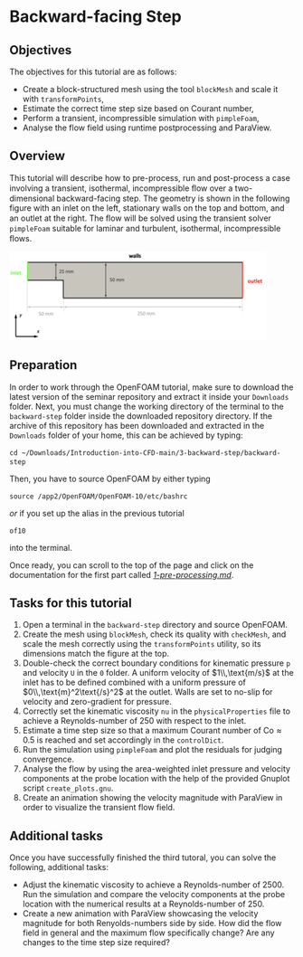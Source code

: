 # Backward-facing Step

## Objectives

The objectives for this tutorial are as follows:
  * Create a block-structured mesh using the tool `blockMesh` and scale it with `transformPoints`,
  * Estimate the correct time step size based on Courant number,
  * Perform a transient, incompressible simulation with `pimpleFoam`,
  * Analyse the flow field using runtime postprocessing and ParaView.


## Overview

This tutorial will describe how to pre-process, run and post-process a case involving a transient, isothermal, incompressible ﬂow over a two-dimensional backward-facing step. The geometry is shown in the following figure with an inlet on the left, stationary walls on the top and bottom, and an outlet at the right. The ﬂow will be solved using the transient solver `pimpleFoam` suitable for laminar and turbulent, isothermal, incompressible ﬂows.

<img src="./figures/backward-step-geometry.png" width="90%">


## Preparation

In order to work through the OpenFOAM tutorial, make sure to download the latest version of the seminar repository and extract it inside your `Downloads` folder. Next, you must change the working directory of the terminal to the `backward-step` folder inside the downloaded repository directory. If the archive of this repository has been downloaded and extracted in the `Downloads` folder of your home, this can be achieved by typing:

```
cd ~/Downloads/Introduction-into-CFD-main/3-backward-step/backward-step
```

Then, you have to source OpenFOAM by either typing

```
source /app2/OpenFOAM/OpenFOAM-10/etc/bashrc
```

*or* if you set up the alias in the previous tutorial

```
of10
```

into the terminal.

Once ready, you can scroll to the top of the page and click on the documentation for the first part called [*1-pre-processing.md*](./1-pre-processing.md).

## Tasks for this tutorial

  1. Open a terminal in the `backward-step` directory and source OpenFOAM.
  2. Create the mesh using `blockMesh`, check its quality with `checkMesh`, and scale the mesh correctly using the `transformPoints` utility, so its dimensions match the figure at the top.
  3. Double-check the correct boundary conditions for kinematic pressure `p` and velocity `U` in the `0` folder. A uniform velocity of $1\\,\text{m/s}$ at the inlet has to be defined combined with a uniform pressure of $0\\,\text{m}^2\text{/s}^2$ at the outlet. Walls are set to no-slip for velocity and zero-gradient for pressure.
  4. Correctly set the kinematic viscosity `nu` in the `physicalProperties` file to achieve a Reynolds-number of 250 with respect to the inlet.
  5. Estimate a time step size so that a maximum Courant number of $\text{Co} \approx 0.5$ is reached and set accordingly in the `controlDict`.
  6. Run the simulation using `pimpleFoam` and plot the residuals for judging convergence.
  7. Analyse the flow by using the area-weighted inlet pressure and velocity components at the probe location with the help of the provided Gnuplot script `create_plots.gnu`.
  8. Create an animation showing the velocity magnitude with ParaView in order to visualize the transient flow field.


## Additional tasks

Once you have successfully finished the third tutoral, you can solve the following, additional tasks:
  * Adjust the kinematic viscosity to achieve a Reynolds-number of 2500. Run the simulation and compare the velocity components at the probe location with the numerical results at a Reynolds-number of 250.
  * Create a new animation with ParaView showcasing the velocity magnitude for both Renyolds-numbers side by side. How did the flow field in general and the maximum flow specifically change? Are any changes to the time step size required?
